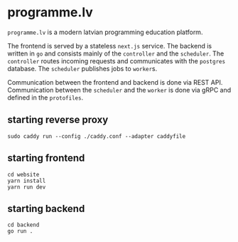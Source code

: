 # programme.lv

`programme.lv` is a modern latvian programming education platform.

The frontend is served by a stateless `next.js` service. The backend is written in `go` and consists mainly of the `controller` and the `scheduler`. The `controller` routes incoming requests and communicates with the `postgres` database. The `scheduler` publishes jobs to `worker`s.

Communication between the frontend and backend is done via REST API. Communication between the `scheduler` and the `worker` is done via gRPC and defined in the `protofiles`.

## starting reverse proxy

```
sudo caddy run --config ./caddy.conf --adapter caddyfile
```

## starting frontend

```
cd website
yarn install
yarn run dev
```

## starting backend

```
cd backend
go run .
```